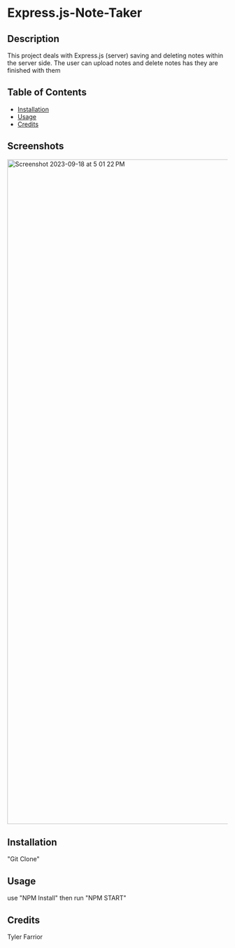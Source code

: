 # Express.js-Note-Taker

## Description
This project deals with Express.js (server) saving and deleting notes within the server side. The user can upload notes and delete notes has they are finished with them

## Table of Contents
- [Installation](#installation)
- [Usage](#usage)
- [Credits](#credits)
## Screenshots 
<img width="1519" alt="Screenshot 2023-09-18 at 5 01 22 PM" src="https://github.com/TylerFarrior91/Express.js-Note-taker/assets/135553644/94a8fb98-eda0-4f90-9076-b7d60f41998b">


## Installation
"Git Clone"
## Usage
use "NPM Install" then run "NPM START"
## Credits
Tyler Farrior

